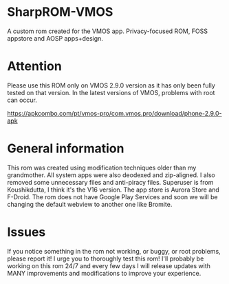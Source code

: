 # SharpROM-VMOS
A custom rom created for the VMOS app. Privacy-focused ROM, FOSS appstore and AOSP apps+design.

# Attention
Please use this ROM only on VMOS 2.9.0 version as it has only been fully tested on that version. In the latest versions of VMOS, problems with root can occur.

https://apkcombo.com/pt/vmos-pro/com.vmos.pro/download/phone-2.9.0-apk

# General information
This rom was created using modification techniques older than my grandmother. All system apps were also deodexed and zip-aligned. I also removed some unnecessary files and anti-piracy files. Superuser is from Koushikdutta, I think it's the V16 version. The app store is Aurora Store and F-Droid. The rom does not have Google Play Services and soon we will be changing the default webview to another one like Bromite.



# Issues
If you notice something in the rom not working, or buggy, or root problems, please report it! I urge you to thoroughly test this rom! I'll probably be working on this rom 24/7 and every few days I will release updates with MANY improvements and modifications to improve your experience.
